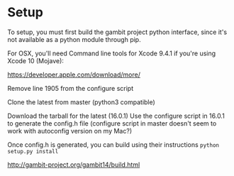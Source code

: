 # Setup

To setup, you must first build the gambit project python interface, since it's
not available as a python module through pip.

For OSX, you'll need Command line tools for Xcode 9.4.1 if you're using Xcode 10 (Mojave):

https://developer.apple.com/download/more/


Remove line 1905 from the configure script

Clone the latest from master (python3 compatible)

Download the tarball for the latest (16.0.1)
Use the configure script in 16.0.1 to generate the config.h file (configure script
   in master doesn't seem to work with autoconfig version on my Mac?)

Once config.h is generated, you can build using their instructions
`python setup.py install`


http://gambit-project.org/gambit14/build.html
